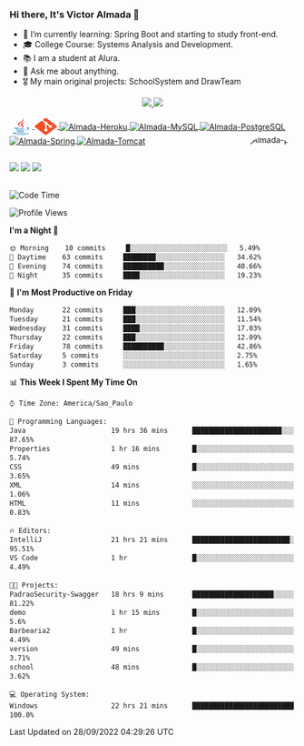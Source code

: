 ### Hi there, It's Victor Almada 👋


- 🌱 I’m currently learning: Spring Boot and starting to study front-end.
- 🎓 College Course: Systems Analysis and Development.
- 📚  I am a student at Alura.
- 💬 Ask me about anything.
- 🎖 My main original projects: SchoolSystem and DrawTeam


<div align="center">
  <a href="https://github.com/Almadavic">
  <img height="180em" src="https://github-readme-stats.vercel.app/api?username=Almadavic&show_icons=true&theme=dracula&include_all_commits=true&count_private=true"/>
  <img height="180em" src="https://github-readme-stats.vercel.app/api/top-langs/?username=Almadavic&layout=compact&langs_count=7&theme=dracula"/>
</div>
<div style="display: inline_block"><br>
  <img align="center" alt="Almada-Java" height="30" width="40" src="https://raw.githubusercontent.com/devicons/devicon/master/icons/java/java-original.svg">
  <img align="center" alt="Almada-Git" height="30" width="40" src="https://raw.githubusercontent.com/devicons/devicon/master/icons/git/git-original.svg">
  <img align="center" alt="Almada-Heroku" height="30" width="40" src="https://cdn.jsdelivr.net/gh/devicons/devicon/icons/heroku/heroku-plain-wordmark.svg" />             
  <img align="center" alt="Almada-MySQL" height="30" width="40" src="https://cdn.jsdelivr.net/gh/devicons/devicon/icons/mysql/mysql-original-wordmark.svg" />
  <img align="center" alt="Almada-PostgreSQL" height="30" width="40" src="https://cdn.jsdelivr.net/gh/devicons/devicon/icons/postgresql/postgresql-plain-wordmark.svg" />
  <img align="center" alt="Almada-Spring" height="30" width="40" src="https://cdn.jsdelivr.net/gh/devicons/devicon/icons/spring/spring-original-wordmark.svg" />
  <img align="center" alt="Almada-Tomcat" height="30" width="40" src="https://cdn.jsdelivr.net/gh/devicons/devicon/icons/tomcat/tomcat-original-wordmark.svg" />
  <img align="right" alt="Almada-pic" height="150" style="border-radius:50px;" src="https://user-images.githubusercontent.com/85299065/185514627-94fcf387-edc6-4c24-88f1-b4873ccd49e9.png">
</div>
  
  ##
 
<div> 
  <a href="https://www.youtube.com/channel/UCUrcUNA90M_ZqLEcQxd3UNA" target="_blank"><img src="https://img.shields.io/badge/YouTube-FF0000?style=for-the-badge&logo=youtube&logoColor=white" target="_blank"></a>
 <a href = "mailto:almadavic@live.com"><img src="https://img.shields.io/badge/-Gmail-%23333?style=for-the-badge&logo=gmail&logoColor=white" target="_blank"></a>
  <a href="https://www.linkedin.com/in/victoralmada/" target="_blank"><img src="https://img.shields.io/badge/-LinkedIn-%230077B5?style=for-the-badge&logo=linkedin&logoColor=white" target="_blank"></a> 
</div>

##

<!--START_SECTION:waka-->
![Code Time](http://img.shields.io/badge/Code%20Time-105%20hrs%2051%20mins-blue)

![Profile Views](http://img.shields.io/badge/Profile%20Views-20-blue)

**I'm a Night 🦉** 

```text
🌞 Morning    10 commits     █░░░░░░░░░░░░░░░░░░░░░░░░   5.49% 
🌆 Daytime    63 commits     ████████░░░░░░░░░░░░░░░░░   34.62% 
🌃 Evening    74 commits     ██████████░░░░░░░░░░░░░░░   40.66% 
🌙 Night      35 commits     ████░░░░░░░░░░░░░░░░░░░░░   19.23%

```
📅 **I'm Most Productive on Friday** 

```text
Monday       22 commits     ███░░░░░░░░░░░░░░░░░░░░░░   12.09% 
Tuesday      21 commits     ███░░░░░░░░░░░░░░░░░░░░░░   11.54% 
Wednesday    31 commits     ████░░░░░░░░░░░░░░░░░░░░░   17.03% 
Thursday     22 commits     ███░░░░░░░░░░░░░░░░░░░░░░   12.09% 
Friday       78 commits     ██████████░░░░░░░░░░░░░░░   42.86% 
Saturday     5 commits      ░░░░░░░░░░░░░░░░░░░░░░░░░   2.75% 
Sunday       3 commits      ░░░░░░░░░░░░░░░░░░░░░░░░░   1.65%

```


📊 **This Week I Spent My Time On** 

```text
⌚︎ Time Zone: America/Sao_Paulo

💬 Programming Languages: 
Java                     19 hrs 36 mins      ██████████████████████░░░   87.65% 
Properties               1 hr 16 mins        █░░░░░░░░░░░░░░░░░░░░░░░░   5.74% 
CSS                      49 mins             █░░░░░░░░░░░░░░░░░░░░░░░░   3.65% 
XML                      14 mins             ░░░░░░░░░░░░░░░░░░░░░░░░░   1.06% 
HTML                     11 mins             ░░░░░░░░░░░░░░░░░░░░░░░░░   0.83%

🔥 Editors: 
IntelliJ                 21 hrs 21 mins      ████████████████████████░   95.51% 
VS Code                  1 hr                █░░░░░░░░░░░░░░░░░░░░░░░░   4.49%

🐱‍💻 Projects: 
PadraoSecurity-Swagger   18 hrs 9 mins       ████████████████████░░░░░   81.22% 
demo                     1 hr 15 mins        █░░░░░░░░░░░░░░░░░░░░░░░░   5.6% 
Barbearia2               1 hr                █░░░░░░░░░░░░░░░░░░░░░░░░   4.49% 
version                  49 mins             █░░░░░░░░░░░░░░░░░░░░░░░░   3.71% 
school                   48 mins             █░░░░░░░░░░░░░░░░░░░░░░░░   3.62%

💻 Operating System: 
Windows                  22 hrs 21 mins      █████████████████████████   100.0%

```


 Last Updated on 28/09/2022 04:29:26 UTC
<!--END_SECTION:waka-->
